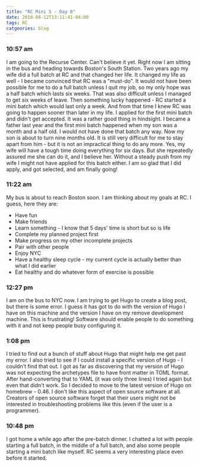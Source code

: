 ```yaml
---
title: "RC Mini 5 - Day 0"
date: 2018-08-12T13:11:41-04:00
tags: RC
catgeories: blog
---
```


### 10:57 am
I am going to the Recurse Center. Can't believe it yet. Right now I am sitting in the bus and heading towards Boston's South Station.
Two years ago my wife did a full batch at RC and that changed her life. It changed my life as well - I became convinced that RC was a "must-do".
It would not have been possible for me to do a full batch unless I quit my job, so my only hope was a half batch which lasts six weeks. That was also difficult unless I managed to get six weeks of leave. Then something lucky happened - RC started a mini batch which would last only a week. And from that time I knew RC was going to happen sooner than later in my life. I applied for the first mini batch and didn't get accepted. It was a rather good thing in hindsight. I became a father last year and the first mini batch happened when my son was a month and a half old. I would not have done that batch any way. Now my son is about to turn nine months old. It is still very difficult for me to stay apart from him - but it is not an impractical thing to do any more. Yes, my wife will have a tough time doing everything for six days. But she repeatedly assured me she can do it, and I believe her. Without a steady push from my wife I might not have applied for this batch either. I am so glad that I did apply, and got selected, and am finally going!

### 11:22 am
My bus is about to reach Boston soon. I am thinking about my goals at RC. I guess, here they are:

* Have fun
* Make friends
* Learn something - I know that 5 days' time is short but so is life
* Complete my planned project first
* Make progress on my other incomplete projects
* Pair with other people
* Enjoy NYC
* Have a healthy sleep cycle - my current cycle is actually better than what I did earlier
* Eat healthy and do whatever form of exercise is possible

### 12:27 pm
I am on the bus to NYC now. I am trying to get Hugo to create a blog post, but there is some error. I guess it has got to do with the version of Hugo I have on this machine and the version I have on my remove development machine. This is frustrating! Software should enable people to do something with it and not keep people busy configuring it.

### 1:08 pm
I tried to find out a bunch of stuff about Hugo that might help me get past my error. I also tried to see if I could install a specific version of Hugo - I couldn't find that out. I got as far as discovering that my version of Hugo was not expecting the archetypes file to have front matter in TOML format. After hand-converting that to YAML (it was only three lines) I tried again but even that didn't work. So I decided to move to the latest version of Hugo on homebrew - 0.46. I don't like this aspect of open source software at all. Creators of open source software forget that their users might not be interested in troubleshooting problems like this (even if the user is a programmer).

### 10:48 pm
I got home a while ago after the pre-batch dinner. I chatted a lot with people starting a full batch, in the middle of a full batch, and also some people starting a mini batch like myself. RC seems a very interesting place even before it started.
